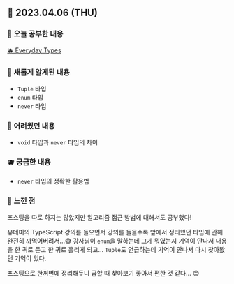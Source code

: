 ## 🍰 2023.04.06 (THU)

### 🍑 오늘 공부한 내용

[🫐 Everyday Types](https://github.com/merryfraise/TIL/blob/main/TypeScript/Everyday%20Types.md)

### 🍓 새롭게 알게된 내용

-   `Tuple` 타입
-   `enum` 타입
-   `never` 타입

### 🍒 어려웠던 내용

-   `void` 타입과 `never` 타입의 차이

### 🫐 궁금한 내용

-   `never` 타입의 정확한 활용법

### 🐰 느낀 점

포스팅을 따로 하지는 않았지만 알고리즘 접근 방법에 대해서도 공부했다!

유데미의 TypeScript 강의를 들으면서 강의를 들을수록 앞에서 정리했던 타입에 관해 완전히 까먹어버려서...😅 강사님이 `enum`을 말하는데 그게 뭐였는지 기억이 안나서 내용을 한 귀로 듣고 한 귀로 흘리게 되고... `Tuple`도 언급하는데 기억이 안나서 다시 찾아봤던 기억이 있다.

포스팅으로 한꺼번에 정리해두니 급할 때 찾아보기 좋아서 편한 것 같다... 😊
